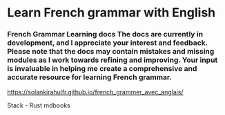 # Learn French grammar with English

### French Grammar Learning docs The docs are currently in development, and I appreciate your interest and feedback. Please note that the docs may contain mistakes and missing modules as I work towards refining and improving. Your input is invaluable in helping me create a comprehensive and accurate resource for learning French grammar.

https://solankirahulfr.github.io/french_grammer_avec_anglais/


Stack - Rust mdbooks
